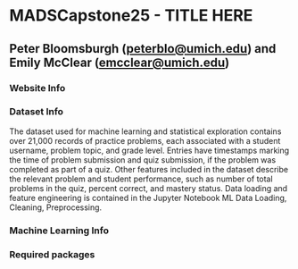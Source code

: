 # MADSCapstone25 - TITLE HERE
## Peter Bloomsburgh (peterblo@umich.edu) and Emily McClear (emcclear@umich.edu)

### Website Info

### Dataset Info
The dataset used for machine learning and statistical exploration contains over 21,000 records of practice problems, each associated with a student username, problem topic, and grade level. 
Entries have timestamps marking the time of problem submission and quiz submission, if the problem was completed as part of a quiz. Other features included in the dataset describe the relevant problem and student 
performance, such as number of total problems in the quiz, percent correct, and mastery status. Data loading and feature engineering is contained in the Jupyter Notebook ML Data Loading, Cleaning, Preprocessing. 

### Machine Learning Info

### Required packages
